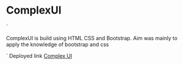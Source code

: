 # ComplexUI
`

ComplexUI is build using HTML CSS and Bootstrap. Aim was mainly to apply the knowledge of bootstrap and css

`
Deployed link [Complex UI](https://rucha-kulkarni.github.io/ComplexUI/)

